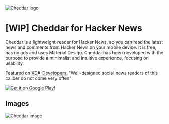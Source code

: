 ![Cheddar logo](https://lh3.googleusercontent.com/lJZubdhJoiyKaH1H-vmdGMAd-c0Nt_KB8YcoQW2XKz3a5WjW0FGPfBlymXVOSwd0rnIi=w300-rw)

# [WIP] Cheddar for Hacker News

Cheddar is a lightweight reader for Hacker News, so you can read the latest news and comments from Hacker News on your mobile device. It is free, has no ads and uses Material Design. Cheddar has been developed with the purpose to provide a minimalist and intuitive experience, focusing on usability.

Featured on [XDA-Developers](http://www.xda-developers.com/apps-of-the-week-material-facebook-hacker-news-web-making-and-pac-man/), "Well-designed social news readers of this caliber do not come very often"

[![Get it on Google Play!](http://adrianblan.co/images/google-play-badge.png)](https://play.google.com/store/apps/details?id=co.adrianblan.cheddar)

## Images

![Cheddar image](https://github.com/adrianblancode/Cheddar/blob/master/media/screen-showcase.jpg)
